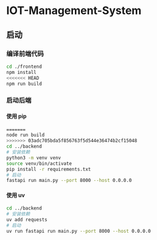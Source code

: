 # IOT-Management-System

## 启动

### 编译前端代码

```bash
cd ./frontend
npm install
<<<<<<< HEAD
npm run build
```

### 启动后端

#### 使用 pip

```bash
=======
node run build
>>>>>>> 03adc705bda5f856763f5d544e36474b2cf15048
cd ../backend
# 安装依赖
python3 -m venv venv
source venv/bin/activate
pip install -r requirements.txt
# 启动
fastapi run main.py --port 8000 --host 0.0.0.0
```

#### 使用 uv

```bash
cd ../backend
# 安装依赖
uv add requests
# 启动
uv run fastapi run main.py --port 8000 --host 0.0.0.0
```
